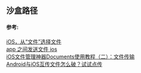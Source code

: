 ## 沙盒路径



#### 参考:
[iOS，从“文件”选择文件](https://www.jianshu.com/p/a9fb7b7e5059)   
[app 之间发送文件 ios](https://www.cnblogs.com/Camier-myNiuer/p/3640821.html)  
[iOS文件管理神器Documents使用教程（二）：文件传输 ](http://www.iiilab.com/article/62)  
[Android与iOS互传文件怎么破？试试点传 ](https://www.sohu.com/a/149143195_565985)  
